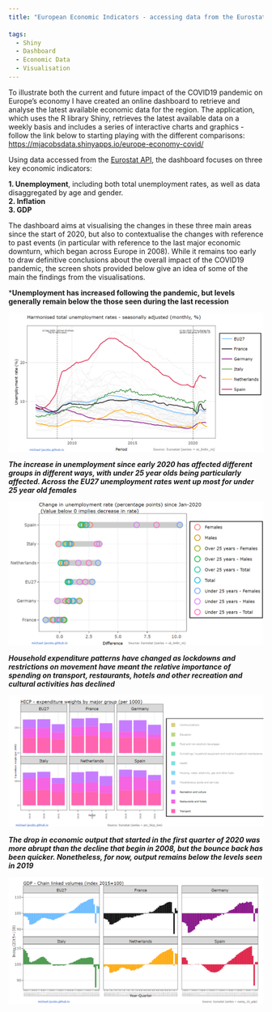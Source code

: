 ```yaml
---
title: "European Economic Indicators - accessing data from the Eurostat API"

tags:
  - Shiny
  - Dashboard
  - Economic Data
  - Visualisation
---
```


To illustrate both the current and future impact of the COVID19 pandemic on Europe’s economy I have created an online dashboard to retrieve and analyse the latest available 
economic data for the region. The application, which uses the R library Shiny, retrieves the latest available data on a weekly basis and includes a series of interactive charts 
and graphics - follow the link below to starting playing with the different comparisons:  
https://mjacobsdata.shinyapps.io/europe-economy-covid/

Using data accessed from the [Eurostat API](https://michael-jacobs.github.io/europe-economy-tracker-part1/), the dashboard focuses on three key economic indicators:

   **1. Unemployment**, including both total unemployment rates, as well as data disaggregated by age and gender.  
   **2. Inflation**  
   **3. GDP**    
  
The dashboard aims at visualising the changes in these three main areas since the start of 2020, but also to contextualise the changes with reference to past events (in particular 
with reference to the last major economic downturn, which began across Europe in 2008). While it remains too early to draw definitive conclusions about the overall impact of the
COVID19 pandemic, the screen shots provided below give an idea of some of the main the findings from the visualisations.

***Unemployment has increased following the pandemic, but levels generally remain below the those seen during the last recession**  

![Unemployment rate over time](assets/images/mjacobsdata_unemployment1.PNG)

***The increase in unemployment since early 2020 has affected different groups in different ways, with under 25 year olds being particularly affected. Across the EU27 
unemployment rates went up most for under 25 year old females***

![Unemployment rate disaggregated](assets/images/mjacobsdata_unemployment2.PNG)

***Household expenditure patterns have changed as lockdowns and restrictions on movement have meant the relative importance of spending on transport, restaurants, hotels and other recreation 
and cultural activities has declined***   

![Expenditure weights](assets/images/mjacobsdata_expenditure.PNG)

***The drop in economic output that started in the first quarter of 2020 was more abrupt than the decline that begin in 2008, but the bounce back has been quicker. Nonetheless, for now, output 
remains below the levels seen in 2019***

![GDP index](assets/images/mjacobsdata_gdp.PNG)
